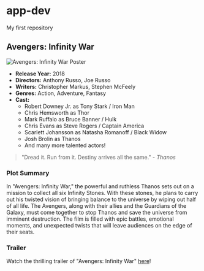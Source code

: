 # app-dev
My first repository

## Avengers: Infinity War

![Avengers: Infinity War Poster](https://www.imdb.com/title/tt4154756/mediaviewer/rm4044245504/)

- **Release Year:** 2018
- **Directors:** Anthony Russo, Joe Russo
- **Writers:** Christopher Markus, Stephen McFeely
- **Genres:** Action, Adventure, Fantasy
- **Cast:**
  - Robert Downey Jr. as Tony Stark / Iron Man
  - Chris Hemsworth as Thor
  - Mark Ruffalo as Bruce Banner / Hulk
  - Chris Evans as Steve Rogers / Captain America
  - Scarlett Johansson as Natasha Romanoff / Black Widow
  - Josh Brolin as Thanos
  - And many more talented actors!

> "Dread it. Run from it. Destiny arrives all the same." - *Thanos*

### Plot Summary

In "Avengers: Infinity War," the powerful and ruthless Thanos sets out on a mission to collect all six Infinity Stones. With these stones, he plans to carry out his twisted vision of bringing balance to the universe by wiping out half of all life. The Avengers, along with their allies and the Guardians of the Galaxy, must come together to stop Thanos and save the universe from imminent destruction. The film is filled with epic battles, emotional moments, and unexpected twists that will leave audiences on the edge of their seats.

### Trailer

Watch the thrilling trailer of "Avengers: Infinity War" [here](https://www.youtube.com/watch?v=6ZfuNTqbHE8)!

